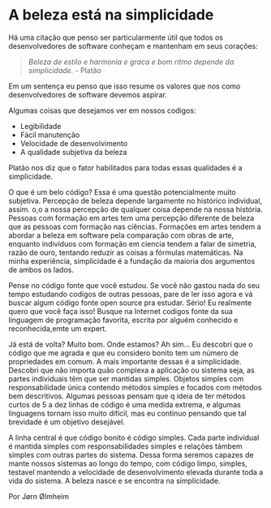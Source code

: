 # A beleza está na simplicidade

Há uma citação que penso ser particularmente útil que todos os desenvolvedores de software conheçam e mantenham em seus corações:

> *Beleza de estilo e harmonia e graca e bom ritmo depende da simplicidade.* - Platão 

Em um sentença eu penso que isso resume os valores que nos como desenvolvedores de software devemos aspirar.

Algumas coisas que desejamos ver em nossos codigos:

- Legibilidade 
- Fácil manutenção 
- Velocidade de desenvolvimento 
- A qualidade subjetiva da beleza 

Platão nos diz que o fator habilitados para todas essas qualidades é a simplicidade.

O que é um belo código? Essa é uma questão potencialmente muito subjetiva. Percepção de beleza depende largamente no histórico individual, assim. o,o a nossa percepção de qualquer coisa depende na nossa história. Pessoas com formação em artes tem uma percepção diferente de beleza que as pessoas com formação nas ciências. Formações em artes tendem a abordar a beleza em software pela comparação com obras de arte, enquanto indivíduos com formação em ciencia tendem a falar de simetria, razão de ouro, tentando reduzir as coisas a fórmulas matemáticas. Na minha experiência, simplicidade é a fundação da maioria dos argumentos de ambos os lados.

Pense no código fonte que você estudou. Se você não gastou nada do seu tempo estudando codigos de outras pessoas, pare de ler isso agora e vá buscar algum código fonte open source pra estudar. Sério! Eu realmente quero que você faça isso! Busque na Internet codigos fonte da sua linguagem de programação favorita, escrita por alguém conhecido e reconhecida,emte um expert.

Já está de volta? Muito bom. Onde estamos? Ah sim... Eu descobri que o código que me agrada e que eu considero bonito tem um número de propriedades em comum. A mais importante dessas é a simplicidade. Descobri que não importa quão complexa a aplicação ou sistema seja, as partes individuais têm que ser mantidas simples. Objetos simples com responsabilidade única contendo métodos simples e focados com métodos bem descritivos. Algumas pessoas pensam que q ideia de ter métodos curtos de 5 a dez linhas de código é uma medida extrema, e algumas linguagens tornam isso muito difícil, mas eu continuo pensando que tal brevidade é um objetivo desejável.

A linha central é que código bonito é código simples. Cada parte individual é mantida simples com responsabilidades simples e relações támbem simples com outras partes do sistema. Dessa forma seremos capazes de mante nossos sistemas ao longo do tempo, com código limpo, simples, testavel mantendo a velocidade de desenvolvimento elevada durante toda a vida do sistema. A beleza nasce e se encontra na simplicidade.

Por Jørn Ølmheim 